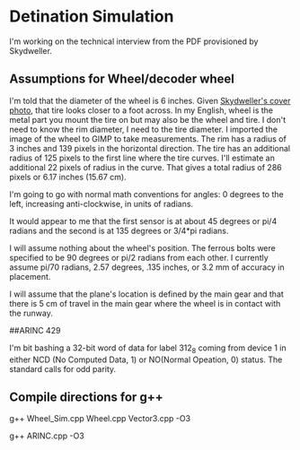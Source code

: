 # Detination Simulation

I'm working on the technical interview from the PDF provisioned by Skydweller.

## Assumptions for Wheel/decoder wheel

I'm told that the diameter of the wheel is 6 inches. Given [Skydweller's cover photo](https://media.licdn.com/dms/image/C4E1BAQHdEYOGf10wGg/company-background_10000/0/1612268565869/skydwelleraerocom_cover?e=1706040000&v=beta&t=rYHYCXR_ZLAVr88aV8ENv0BWff3oHhf96TuiVEVOdmE), that tire looks closer to a foot across. In my English, wheel is the metal part you mount the tire on but may also be the wheel and tire. I don't need to know the rim diameter, I need to the tire diameter. I imported the image of the wheel to GIMP to take measurements. The rim has a radius of 3 inches and 139 pixels in the horizontal direction. The tire has an additional radius of 125 pixels to the first line where the tire curves. I'll estimate an additional 22 pixels of radius in the curve. That gives a total radius of 286 pixels or 6.17 inches \(15.67 cm\).

I'm going to go with normal math conventions for angles: 0 degrees to the left, increasing anti-clockwise, in units of radians.

It would appear to me that the first sensor is at about 45 degrees or pi/4 radians and the second is at 135 degrees or 3/4*pi radians.

I will assume nothing about the wheel's position. The ferrous bolts were specified to be 90 degrees or pi/2 radians from each other. I currently assume pi/70 radians, 2.57 degrees, .135 inches, or 3.2 mm of accuracy in placement.

I will assume that the plane's location is defined by the main gear and that there is 5 cm of travel in the main gear where the wheel is in contact with the runway.

##ARINC 429

I'm bit bashing a 32-bit word of data for label 312<sub>8</sub> coming from device 1 in either NCD (No Computed Data, 1) or NO(Normal Opeation, 0) status. The standard calls for odd parity.

## Compile directions for g++

g++ Wheel_Sim.cpp Wheel.cpp Vector3.cpp -O3

g++ ARINC.cpp -O3
